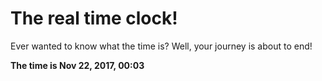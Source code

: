 # The real time clock!

Ever wanted to know what the time is? Well, your journey is about to end!

**The time is Nov 22, 2017, 00:03**